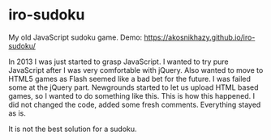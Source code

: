 # iro-sudoku
My old JavaScript sudoku game. Demo: https://akosnikhazy.github.io/iro-sudoku/

In 2013 I was just started to grasp JavaScript. I wanted to try pure JavaScript after I was very comfortable with jQuery. Also wanted to move to HTML5 games as Flash seemed like a bad bet for the future. I was failed some at the jQuery part. Newgrounds started to let us upload HTML based games, so I wanted to do something like this. This is how this happened. I did not changed the code, added some fresh comments. Everything stayed as is. 

It is not the best solution for a sudoku.
